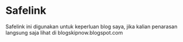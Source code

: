 # Safelink
Safelink ini digunakan untuk keperluan blog saya, jika kalian penarasan langsung saja lihat di blogskipnow.blogspot.com
